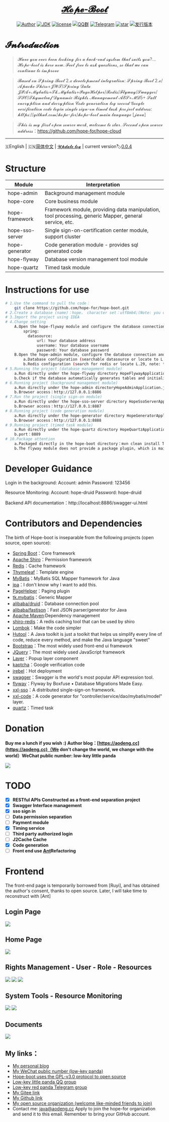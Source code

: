 <h1 align="center"><a href="https://github.com/hope-for" target="_blank">𝓗𝓸𝓹𝓮-𝓑𝓸𝓸𝓽</a></h1>

<p align="center">
<a href="https://aodeng.cc"><img alt="Author" src="https://img.shields.io/badge/author-%E4%BD%8E%E8%B0%83%E5%B0%8F%E7%86%8A%E7%8C%AB-blue.svg"/></a>
<a href="https://github.com/hope-for/hope-boot"><img alt="JDK" src="https://img.shields.io/badge/JDK-1.8-orange.svg"/></a>
<a href="https://github.com/hope-for/hope-boot/blob/master/LICENSE"><img alt="license" src="https://img.shields.io/github/license/java-aodeng/hope.svg?style=flat-square"/></a>
<a href="https://jq.qq.com/?_wv=1027&k=574chhz"><img alt="QQ群" src="https://img.shields.io/badge/chat-%E4%BD%8E%E8%B0%83%E5%B0%8F%E7%86%8A%E7%8C%ABQQ%E7%BE%A4-yellow.svg"/></a>
<a href="https://t.me/joinchat/LSsyBxVKLGEkF5MtIhg6TQ"><img alt="Telegram" src="https://img.shields.io/badge/telegram-%E4%BD%8E%E8%B0%83%E5%B0%8F%E7%86%8A%E7%8C%AB--%E5%AE%98%E6%96%B9%E9%83%A8%E8%90%BD-orange.svg"/></a>
<a href="https://github.com/hope-for/hope-boot"><img alt="star" src="https://img.shields.io/github/stars/hope-for/hope-boot.svg?label=Stars&style=social"/></a>
<a href="https://github.com/hope-for/hope-boot/releases"><img alt="发行版本" src="https://img.shields.io/badge/release-%E5%8F%91%E8%A1%8C%E7%89%88%E6%9C%AC-red.svg"/></a>
</p>

# 𝓘𝓷𝓽𝓻𝓸𝓭𝓾𝓬𝓽𝓲𝓸𝓷

>𝓗𝓪𝓿𝓮 𝔂𝓸𝓾 𝓮𝓿𝓮𝓻 𝓫𝓮𝓮𝓷 𝓵𝓸𝓸𝓴𝓲𝓷𝓰 𝓯𝓸𝓻 𝓪 𝓫𝓪𝓬𝓴-𝓮𝓷𝓭 𝓼𝔂𝓼𝓽𝓮𝓶 𝓽𝓱𝓪𝓽 𝓼𝓾𝓲𝓽𝓼 𝔂𝓸𝓾?... 𝓗𝓸𝓹𝓮-𝓫𝓸𝓸𝓽 𝓲𝓼 𝓱𝓮𝓻𝓮 𝓷𝓸𝔀. 𝓕𝓮𝓮𝓵 𝓯𝓻𝓮𝓮 𝓽𝓸 𝓪𝓼𝓴 𝓺𝓾𝓮𝓼𝓽𝓲𝓸𝓷𝓼, 𝓼𝓸 𝓽𝓱𝓪𝓽 𝔀𝓮 𝓬𝓪𝓷 𝓬𝓸𝓷𝓽𝓲𝓷𝓾𝓮 𝓽𝓸 𝓲𝓶𝓹𝓻𝓸𝓿𝓮

>𝓑𝓪𝓼𝓮𝓭 𝓸𝓷 𝓢𝓹𝓻𝓲𝓷𝓰 𝓑𝓸𝓸𝓽 2.𝔁 𝓭𝓮𝓿𝓮𝓵𝓸𝓹𝓶𝓮𝓷𝓽 𝓲𝓷𝓽𝓮𝓰𝓻𝓪𝓽𝓲𝓸𝓷: 𝓢𝓹𝓻𝓲𝓷𝓰 𝓑𝓸𝓸𝓽 2.𝔁/𝓐𝓹𝓪𝓬𝓱𝓮 𝓢𝓱𝓲𝓻𝓸+𝓙𝓦𝓣/𝓢𝓹𝓻𝓲𝓷𝓰 𝓓𝓪𝓽𝓪 𝓙𝓟𝓐+𝓜𝔂𝓫𝓪𝓽𝓲𝓼+𝓣𝓴.𝓜𝔂𝓫𝓪𝓽𝓲𝓼+𝓟𝓪𝓰𝓮𝓗𝓮𝓵𝓹𝓮𝓻/𝓡𝓮𝓭𝓲𝓼/𝓕𝓵𝔂𝔀𝓪𝔂/𝓢𝔀𝓪𝓰𝓰𝓮𝓻/𝓢𝓢𝓞/𝓣𝓱𝔂𝓶𝓮𝓵𝓮𝓪𝓯 𝓓𝔂𝓷𝓪𝓶𝓲𝓬 𝓡𝓲𝓰𝓱𝓽𝓼 𝓜𝓪𝓷𝓪𝓰𝓮𝓶𝓮𝓷𝓽 𝓐𝓔𝓢+𝓜𝓓5+ 𝓢𝓪𝓵𝓽 𝓮𝓷𝓬𝓻𝔂𝓹𝓽𝓲𝓸𝓷 𝓪𝓷𝓭 𝓭𝓮𝓬𝓻𝔂𝓹𝓽𝓲𝓸𝓷 𝓒𝓸𝓭𝓮 𝓰𝓮𝓷𝓮𝓻𝓪𝓽𝓲𝓸𝓷 𝓵𝓸𝓰 𝓻𝓮𝓬𝓸𝓻𝓭 𝓖𝓸𝓸𝓰𝓵𝓮 𝓿𝓮𝓻𝓲𝓯𝓲𝓬𝓪𝓽𝓲𝓸𝓷 𝓬𝓸𝓭𝓮 𝓵𝓸𝓰𝓲𝓷 𝓼𝓲𝓷𝓰𝓵𝓮 𝓼𝓲𝓰𝓷-𝓸𝓷 𝓽𝓲𝓶𝓮𝓭 𝓽𝓪𝓼𝓴 𝓹𝓻𝓸𝓳𝓮𝓬𝓽 𝓪𝓭𝓭𝓻𝓮𝓼𝓼: 𝓱𝓽𝓽𝓹𝓼://𝓰𝓲𝓽𝓱𝓾𝓫.𝓬𝓸𝓶/𝓱𝓸𝓹𝓮-𝓯𝓸𝓻/𝓱𝓸𝓹𝓮-𝓫𝓸𝓸𝓽 𝓶𝓪𝓲𝓷 𝓵𝓪𝓷𝓰𝓾𝓪𝓰𝓮 [𝓳𝓪𝓿𝓪]

> 𝓣𝓱𝓲𝓼 𝓲𝓼 𝓶𝔂 𝓯𝓲𝓻𝓼𝓽 𝓸𝓹𝓮𝓷 𝓼𝓸𝓾𝓻𝓬𝓮 𝔀𝓸𝓻𝓴, 𝔀𝓮𝓵𝓬𝓸𝓶𝓮 𝓽𝓸 𝓼𝓽𝓪𝓻. 𝓢𝓮𝓬𝓸𝓷𝓭 𝓸𝓹𝓮𝓷 𝓼𝓸𝓾𝓻𝓬𝓮 𝓪𝓭𝓭𝓻𝓮𝓼𝓼：https://github.com/hope-for/hope-cloud
------------------------------

🇸English | 🇨🇳[简体中文](./README-EN.md) | [𝓤𝓹𝓭𝓪𝓽𝓮 𝓵𝓸𝓰](https://github.com/hope-for/hope-boot/commits/master) | current version:label:[0.0.4](https://github.com/hope-for/hope-boot)

# Structure

| Module         | Interpretation                      |    
| ---------- | ----------------------- |
| hope-admin  | Background management module |      
| hope-core  | Core business module |    
| hope-framework | Framework module, providing data manipulation, tool processing, generic Mapper, general service, etc. |
| hope-sso-server | Single sign-on-certification center module, support cluster |
| hope-generator | Code generation module - provides sql generated code |
| hope-flyway | Database version management tool module |
| hope-quartz | Timed task module |

# Instructions for use

```bash
# 1.Use the command to pull the code：
    git clone https://github.com/hope-for/hope-boot.git 
# 2.Create a database (name)：hope， character set：utf8mb4;(Note: you only need to create the database, the character set is not utf8, but utf8mb4)
# 3.Import the project using IDEA
# 4.Change setting
    A.Open the hope-flyway module and configure the database connection:
        spring:
          datasource:
              url: Your database address
              username: Your database username
              password: Your database password
    B.Open the hope-admin module, configure the database connection and redis connection:
        a.Database configuration (searchable datasource or locate to L.17)
        b.Redis configuration (search for redis or locate L.29, note: the project must be installed with redis service to start)
# 5.Running the project (database management module)    
    a.Run directly under the hope-flyway directory HopeFlywayApplication.java
    b.Check if the database automatically generates tables and initialized data
# 6.Running project (background management module)
    a.Run directly under the hope-admin directoryHopeAdminApplication.java
    b.Browser access：http://127.0.0.1:8886
# 7.Run the project (single sign-on module)
    a.Run directly under the hope-sso-server directory HopeSsoServerApplication.java
    b.Browser access：http://127.0.0.1:8887
# 8.Running project (code generation module)
    a.Run directly under the hope-generator directory HopeGeneratorApplication.java
    b.Browser access：http://127.0.0.1:8888 
# 9.Running project (timed task module)
    a.Run directly under the hope-quartz directory HopeQuartzApplication.java
    b.port：8889
# 10.Package attention
    a.Packaged directly in the hope-boot directory：mvn clean install That is, the generated jar package is in the target directory under the respective module. run：java -jar Package names
    b.The flyway module does not provide a package plugin, which is mainly used by developers and does not require deployment.
```

# Developer Guidance

Login in the background: Account: admin Password: 123456

Resource Monitoring: Account: hope-druid Password: hope-druid

Backend API documentation：http://localhost:8886/swagger-ui.html

# Contributors and Dependencies

The birth of Hope-boot is inseparable from the following projects (open source, open source):

- [Spring Boot](https://github.com/spring-projects/spring-boot)：Core framework
- [Apache Shiro](https://github.com/apache/shiro)：Permission framework
- [Redis](https://github.com/antirez/redis)：Cache framework
- [Thymeleaf](https://github.com/thymeleaf/thymeleaf)：Template engine
- [MyBatis](https://github.com/mybatis/mybatis-3)：MyBatis SQL Mapper framework for Java
- [jpa](https://github.com/spring-projects/spring-data-jpa)：I don't know why I want to add this.
- [PageHelper](https://github.com/pagehelper/Mybatis-PageHelper)：Paging plugin
- [tk.mybatis](https://github.com/abel533/Mapper)：Generic Mapper
- [alibaba/druid](https://github.com/alibaba/druid)：Database connection pool
- [alibaba/fastjson](https://github.com/alibaba/fastjson)：Fast JSON parser/generator for Java
- [Apache Maven](https://maven.apache.org/):Dependency management
- [shiro-redis](https://github.com/alexxiyang/shiro-redis)：A redis caching tool that can be used by shiro
- [Lombok](https://www.projectlombok.org/)：Make the code simpler
- [Hutool](https://github.com/looly/hutool)：A Java toolkit is just a toolkit that helps us simplify every line of code, reduce every method, and make the Java language "sweet"
- [Bootstrap](https://github.com/twbs/bootstrap.git)：The most widely used front-end ui framework
- [JQuery](https://github.com/jquery/jquery.git)：The most widely used JavaScript framework
- [Layer](https://github.com/sentsin/layer.git)：Popup layer component
- [kaptcha](https://github.com/penggle/kaptcha)：Google verification code
- [jrebel](https://zeroturnaround.com/software/jrebel/)：Hot deployment
- [swagger](https://github.com/swagger-api/swagger-ui)：Swagger is the world's most popular API expression tool.
- [flyway](https://github.com/flyway/flyway)：Flyway by Boxfuse • Database Migrations Made Easy.
- [xxl-sso](https://github.com/xuxueli/xxl-sso/)：A distributed single-sign-on framework.
- [xxl-code](https://github.com/xuxueli/xxl-code-generator/)：A code generator for "controller/service/dao/mybatis/model" layer.
- [quartz](http://www.quartz-scheduler.org/)：Timed task

# Donation

**Buy me a lunch if you wish :) Author blog：[https://aodeng.cc](https://aodeng.cc)（We don't change the world, we change with the world）WeChat public number: low-key little panda**

![](https://i.loli.net/2018/12/31/5c29d3b18826d.png)

# TODO

- [x] **RESTful APIs Constructed as a front-end separation project**
- [x] **Swagger Interface management**
- [X] **sso sign in**
- [ ] **Data permission separation**
- [ ] **Payment module**
- [X] **Timing service**
- [ ] **Third party authorized login**
- [ ] **J2Cache Cache**
- [X] **Code generation**
- [ ] **Front end use [Ant](https://ant.design/)Refactoring**

# Frontend

The front-end page is temporarily borrowed from [Ruyi], and has obtained the author's consent, thanks to open source. Later, I will take time to reconstruct with [Ant]

## Login Page

![](https://i.loli.net/2019/05/01/5cc930100d298.png)

## Home Page

![](https://i.loli.net/2019/05/01/5cc9300612ca5.png)

## Rights Management - User - Role - Resources

![](https://i.loli.net/2019/05/01/5cc9300d45a92.png)
![](https://i.loli.net/2019/05/01/5cc9300d62006.png)
![](https://i.loli.net/2019/05/01/5cc9300d8fb70.png)

## System Tools - Resource Monitoring

![](https://i.loli.net/2019/05/01/5cc9300bc316d.png)
![](https://i.loli.net/2019/05/01/5cc93003ef3d6.png)

## Documents

![](https://i.loli.net/2019/05/01/5cc932128cc07.png)

## My links：

- [My personal blog](https://aodeng.cc)
- [My WeChat public number (low-key panda)](https://mp.weixin.qq.com/s/l5t8WSCG_-shiD4BPpLYiw) 
- [Hope-boot uses the GPL-v3.0 protocol to open source](https://github.com/hope-for/hope-boot/blob/master/LICENSE)
- [Low-key little panda QQ group](https://jq.qq.com/?_wv=1027&k=5y4H7Nz) 
- [Low-key red panda Telegram group](https://t.me/joinchat/LSsyBxVKLGEkF5MtIhg6TQ)
- [My Gitee link](https://gitee.com/java-aodeng)
- [My Github link](https://github.com/java-aodeng)
- [My open source organization (welcome like-minded friends to join)](https://github.com/hope-for)
- Contact me: java@aodeng.cc Apply to join the hope-for organization and send it to this email. Remember to bring your GitHub account.
